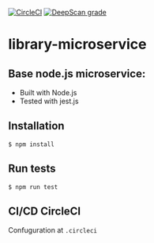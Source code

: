 [![CircleCI](https://circleci.com/gh/agarsanchez/library-microservice/tree/master.svg?style=svg&circle-token=7b7f6858569e7933ce30846ec0bff89e299b1ba7)](https://circleci.com/gh/agarsanchez/library-microservice/tree/master) [![DeepScan grade](https://deepscan.io/api/teams/5109/projects/6900/branches/60639/badge/grade.svg)](https://deepscan.io/dashboard#view=project&tid=5109&pid=6900&bid=60639)
# library-microservice

## Base node.js microservice:
* Built with Node.js
* Tested with jest.js

## Installation

```$ npm install```

## Run tests

```$ npm run test```

## CI/CD CircleCI

Confuguration at ```.circleci```
